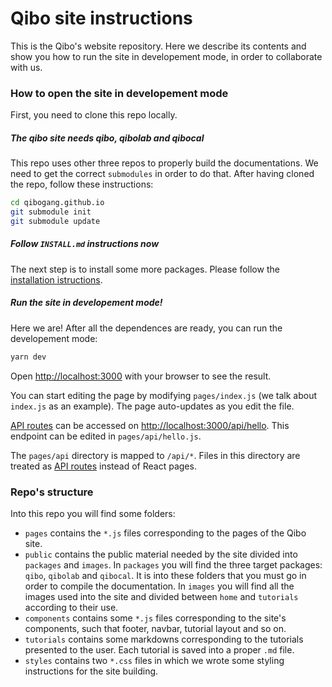 # Qibo site instructions

This is the Qibo's website repository.
Here we describe its contents and show you how to run the site in developement mode, in order to collaborate with us.


### How to open the site in developement mode

First, you need to clone this repo locally. 

##### The qibo site needs qibo, qibolab and qibocal

This repo uses other three repos to properly build the documentations. We need to 
get the correct `submodules` in order to do that. After having cloned the repo, follow these
instructions:

```bash
cd qibogang.github.io
git submodule init
git submodule update
```

##### Follow `INSTALL.md` instructions now

The next step is to install some more packages. 
Please follow the [installation istructions](https://github.com/qibogang/qibogang.github.io/blob/installation_istructions/INSTALL.md).


##### Run the site in developement mode!

Here we are! After all the dependences are ready, you can run the developement mode:

```bash
yarn dev
```

Open [http://localhost:3000](http://localhost:3000) with your browser to see the result.

You can start editing the page by modifying `pages/index.js` (we talk about `index.js` as an example). The page auto-updates as you edit the file.

[API routes](https://nextjs.org/docs/api-routes/introduction) can be accessed on [http://localhost:3000/api/hello](http://localhost:3000/api/hello). This endpoint can be edited in `pages/api/hello.js`.

The `pages/api` directory is mapped to `/api/*`. Files in this directory are treated as [API routes](https://nextjs.org/docs/api-routes/introduction) instead of React pages.


### Repo's structure

Into this repo you will find some folders:

- `pages` contains the `*.js` files corresponding to the pages of the Qibo site.
- `public` contains the public material needed by the site divided into `packages` and `images`. In `packages` you will find the three target packages: `qibo`, `qibolab` and `qibocal`. It is into these folders that you must go in order to compile the documentation. In `images` you will find all the images used into the site and divided between `home` and `tutorials` according to their use.
- `components` contains some `*.js` files corresponding to the site's components, such that footer, navbar, tutorial layout and so on.
- `tutorials` contains some markdowns corresponding to the tutorials presented to the user. Each tutorial is saved into a proper `.md` file.
- `styles` contains two `*.css` files in which we wrote some styling instructions for the site building.

